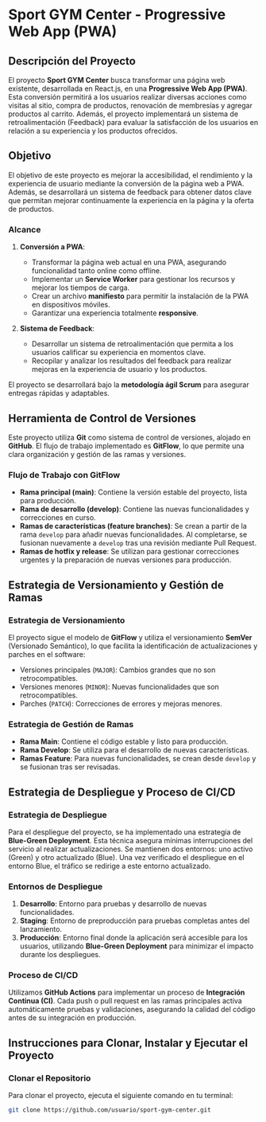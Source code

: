 # Sport GYM Center - Progressive Web App (PWA)

## Descripción del Proyecto

El proyecto **Sport GYM Center** busca transformar una página web existente, desarrollada en React.js, en una **Progressive Web App (PWA)**. Esta conversión permitirá a los usuarios realizar diversas acciones como visitas al sitio, compra de productos, renovación de membresías y agregar productos al carrito. Además, el proyecto implementará un sistema de retroalimentación (Feedback) para evaluar la satisfacción de los usuarios en relación a su experiencia y los productos ofrecidos.

## Objetivo

El objetivo de este proyecto es mejorar la accesibilidad, el rendimiento y la experiencia de usuario mediante la conversión de la página web a PWA. Además, se desarrollará un sistema de feedback para obtener datos clave que permitan mejorar continuamente la experiencia en la página y la oferta de productos.

### Alcance

1. **Conversión a PWA**:
   - Transformar la página web actual en una PWA, asegurando funcionalidad tanto online como offline.
   - Implementar un **Service Worker** para gestionar los recursos y mejorar los tiempos de carga.
   - Crear un archivo **manifiesto** para permitir la instalación de la PWA en dispositivos móviles.
   - Garantizar una experiencia totalmente **responsive**.

2. **Sistema de Feedback**:
   - Desarrollar un sistema de retroalimentación que permita a los usuarios calificar su experiencia en momentos clave.
   - Recopilar y analizar los resultados del feedback para realizar mejoras en la experiencia de usuario y los productos.

El proyecto se desarrollará bajo la **metodología ágil Scrum** para asegurar entregas rápidas y adaptables.

## Herramienta de Control de Versiones

Este proyecto utiliza **Git** como sistema de control de versiones, alojado en **GitHub**. El flujo de trabajo implementado es **GitFlow**, lo que permite una clara organización y gestión de las ramas y versiones.

### Flujo de Trabajo con GitFlow

- **Rama principal (main)**: Contiene la versión estable del proyecto, lista para producción.
- **Rama de desarrollo (develop)**: Contiene las nuevas funcionalidades y correcciones en curso.
- **Ramas de características (feature branches)**: Se crean a partir de la rama `develop` para añadir nuevas funcionalidades. Al completarse, se fusionan nuevamente a `develop` tras una revisión mediante Pull Request.
- **Ramas de hotfix y release**: Se utilizan para gestionar correcciones urgentes y la preparación de nuevas versiones para producción.

## Estrategia de Versionamiento y Gestión de Ramas

### Estrategia de Versionamiento

El proyecto sigue el modelo de **GitFlow** y utiliza el versionamiento **SemVer** (Versionado Semántico), lo que facilita la identificación de actualizaciones y parches en el software:

- Versiones principales (`MAJOR`): Cambios grandes que no son retrocompatibles.
- Versiones menores (`MINOR`): Nuevas funcionalidades que son retrocompatibles.
- Parches (`PATCH`): Correcciones de errores y mejoras menores.

### Estrategia de Gestión de Ramas

- **Rama Main**: Contiene el código estable y listo para producción.
- **Rama Develop**: Se utiliza para el desarrollo de nuevas características.
- **Ramas Feature**: Para nuevas funcionalidades, se crean desde `develop` y se fusionan tras ser revisadas.

## Estrategia de Despliegue y Proceso de CI/CD

### Estrategia de Despliegue

Para el despliegue del proyecto, se ha implementado una estrategia de **Blue-Green Deployment**. Esta técnica asegura mínimas interrupciones del servicio al realizar actualizaciones. Se mantienen dos entornos: uno activo (Green) y otro actualizado (Blue). Una vez verificado el despliegue en el entorno Blue, el tráfico se redirige a este entorno actualizado.

### Entornos de Despliegue

1. **Desarrollo**: Entorno para pruebas y desarrollo de nuevas funcionalidades.
2. **Staging**: Entorno de preproducción para pruebas completas antes del lanzamiento.
3. **Producción**: Entorno final donde la aplicación será accesible para los usuarios, utilizando **Blue-Green Deployment** para minimizar el impacto durante los despliegues.

### Proceso de CI/CD

Utilizamos **GitHub Actions** para implementar un proceso de **Integración Continua (CI)**. Cada push o pull request en las ramas principales activa automáticamente pruebas y validaciones, asegurando la calidad del código antes de su integración en producción.

## Instrucciones para Clonar, Instalar y Ejecutar el Proyecto

### Clonar el Repositorio

Para clonar el proyecto, ejecuta el siguiente comando en tu terminal:

```bash
git clone https://github.com/usuario/sport-gym-center.git
